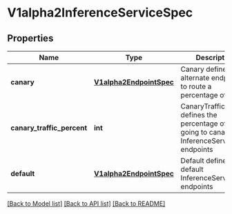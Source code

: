 # V1alpha2InferenceServiceSpec

## Properties
Name | Type | Description | Notes
------------ | ------------- | ------------- | -------------
**canary** | [**V1alpha2EndpointSpec**](V1alpha2EndpointSpec.md) | Canary defines an alternate endpoints to route a percentage of traffic. | [optional] 
**canary_traffic_percent** | **int** | CanaryTrafficPercent defines the percentage of traffic going to canary InferenceService endpoints | [optional] 
**default** | [**V1alpha2EndpointSpec**](V1alpha2EndpointSpec.md) | Default defines default InferenceService endpoints | 

[[Back to Model list]](../README.md#documentation-for-models) [[Back to API list]](../README.md#documentation-for-api-endpoints) [[Back to README]](../README.md)


